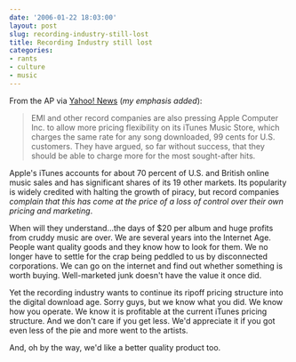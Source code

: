 ```yaml
---
date: '2006-01-22 18:03:00'
layout: post
slug: recording-industry-still-lost
title: Recording Industry still lost
categories:
- rants
- culture
- music
---
```


From the AP via [Yahoo! News](http://news.yahoo.com/s/ap/20060122/ap_en_mu/france_music_show) (_my emphasis added_):

> EMI and other record companies are also pressing Apple Computer Inc. to allow more pricing flexibility on its iTunes Music Store, which charges the same rate for any song downloaded, 99 cents for U.S. customers. They have argued, so far without success, that they should be able to charge more for the most sought-after hits.

Apple's iTunes accounts for about 70 percent of U.S. and British online music sales and has significant shares of its 19 other markets. Its popularity is widely credited with halting the growth of piracy, but record companies _complain that this has come at the price of a loss of control over their own pricing and marketing_.

When will they understand...the days of $20 per album and huge profits from cruddy music are over. We are several years into the Internet Age. People want quality goods and they know how to look for them. We no longer have to settle for the crap being peddled to us by disconnected corporations. We can go on the internet and find out whether something is worth buying. Well-marketed junk doesn't have the value it once did.

Yet the recording industry wants to continue its ripoff pricing structure into the digital download age. Sorry guys, but we know what you did. We know how you operate. We know it is profitable at the current iTunes pricing structure. And we don't care if you get less. We'd appreciate it if you got even less of the pie and more went to the artists.

And, oh by the way, we'd like a better quality product too. 
